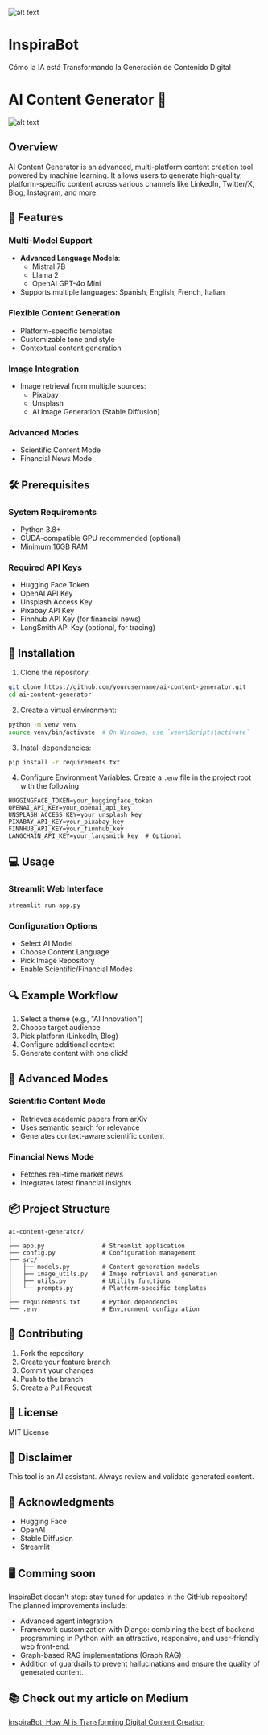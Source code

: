 ![alt text](image-2.png)
# InspiraBot
Cómo la IA está Transformando la Generación de Contenido Digital
# AI Content Generator 🚀
![alt text](image.png)

## Overview

AI Content Generator is an advanced, multi-platform content creation tool powered by machine learning. It allows users to generate high-quality, platform-specific content across various channels like LinkedIn, Twitter/X, Blog, Instagram, and more.

## 🌟 Features

### Multi-Model Support
- **Advanced Language Models**:
  - Mistral 7B
  - Llama 2
  - OpenAI GPT-4o Mini
- Supports multiple languages: Spanish, English, French, Italian

### Flexible Content Generation
- Platform-specific templates
- Customizable tone and style
- Contextual content generation

### Image Integration
- Image retrieval from multiple sources:
  - Pixabay
  - Unsplash
  - AI Image Generation (Stable Diffusion)

### Advanced Modes
- Scientific Content Mode
- Financial News Mode

## 🛠 Prerequisites

### System Requirements
- Python 3.8+
- CUDA-compatible GPU recommended (optional)
- Minimum 16GB RAM

### Required API Keys
- Hugging Face Token
- OpenAI API Key
- Unsplash Access Key
- Pixabay API Key
- Finnhub API Key (for financial news)
- LangSmith API Key (optional, for tracing)

## 🚀 Installation

1. Clone the repository:
```bash
git clone https://github.com/yourusername/ai-content-generator.git
cd ai-content-generator
```

2. Create a virtual environment:
```bash
python -m venv venv
source venv/bin/activate  # On Windows, use `venv\Scripts\activate`
```

3. Install dependencies:
```bash
pip install -r requirements.txt
```

4. Configure Environment Variables:
Create a `.env` file in the project root with the following:
```
HUGGINGFACE_TOKEN=your_huggingface_token
OPENAI_API_KEY=your_openai_api_key
UNSPLASH_ACCESS_KEY=your_unsplash_key
PIXABAY_API_KEY=your_pixabay_key
FINNHUB_API_KEY=your_finnhub_key
LANGCHAIN_API_KEY=your_langsmith_key  # Optional
```

## 💻 Usage

### Streamlit Web Interface
```bash
streamlit run app.py
```

### Configuration Options
- Select AI Model
- Choose Content Language
- Pick Image Repository
- Enable Scientific/Financial Modes

## 🔍 Example Workflow

1. Select a theme (e.g., "AI Innovation")
2. Choose target audience
3. Pick platform (LinkedIn, Blog)
4. Configure additional context
5. Generate content with one click!

## 🧠 Advanced Modes

### Scientific Content Mode
- Retrieves academic papers from arXiv
- Uses semantic search for relevance
- Generates context-aware scientific content

### Financial News Mode
- Fetches real-time market news
- Integrates latest financial insights

## 📦 Project Structure
```
ai-content-generator/
│
├── app.py                # Streamlit application
├── config.py             # Configuration management
├── src/
│   ├── models.py         # Content generation models
│   ├── image_utils.py    # Image retrieval and generation
│   ├── utils.py          # Utility functions
│   └── prompts.py        # Platform-specific templates
│
├── requirements.txt      # Python dependencies
└── .env                  # Environment configuration
```

## 🤝 Contributing
1. Fork the repository
2. Create your feature branch
3. Commit your changes
4. Push to the branch
5. Create a Pull Request

## 📄 License
MIT License

## 🌈 Disclaimer
This tool is an AI assistant. Always review and validate generated content.

## 🎉 Acknowledgments
- Hugging Face
- OpenAI
- Stable Diffusion
- Streamlit

## 🖥️ Comming soon
InspiraBot doesn't stop: stay tuned for updates in the GitHub repository! The planned improvements include:

- Advanced agent integration
- Framework customization with Django: combining the best of backend programming in Python with an attractive, responsive, and user-friendly web front-end.
- Graph-based RAG implementations (Graph RAG)
- Addition of guardrails to prevent hallucinations and ensure the quality of generated content.

## 📚 Check out my article on Medium
[InspiraBot: How AI is Transforming Digital Content Creation](https://medium.com/@angelmaria75/inspirabot-c%C3%B3mo-la-ia-est%C3%A1-transformando-la-generaci%C3%B3n-de-contenido-digital-0e55f69062f7)

```